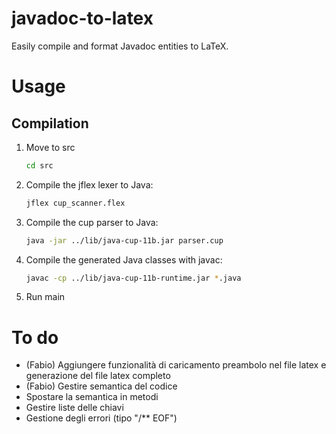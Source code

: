 # javadoc-to-latex
Easily compile and format Javadoc entities to LaTeX.

# Usage

## Compilation
1. Move to src 
    ```bash
    cd src
    ```
1. Compile the jflex lexer to Java:
    ```bash
    jflex cup_scanner.flex
    ```
1. Compile the cup parser to Java:
    ```bash
    java -jar ../lib/java-cup-11b.jar parser.cup
    ```
1. Compile the generated Java classes with javac:
    ```bash
    javac -cp ../lib/java-cup-11b-runtime.jar *.java
    ```
1. Run main

# To do
* (Fabio) Aggiungere funzionalità di caricamento preambolo nel file latex e generazione del file latex completo
* (Fabio) Gestire semantica del codice
* Spostare la semantica in metodi
* Gestire liste delle chiavi
* Gestione degli errori (tipo "/** EOF")